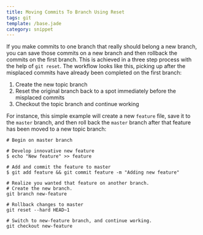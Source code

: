 ```yaml
---
title: Moving Commits To Branch Using Reset
tags: git
template: /base.jade
category: snippet
---
```


If you make commits to one branch that really should belong a new branch, you can save those commits on a new branch and then rollback the commits on the first branch. This is achieved in a three step process with the help of `git reset`. The workflow looks like this, picking up after the misplaced commits have already been completed on the first branch:

1. Create the new topic branch
2. Reset the original branch back to a spot immediately before the misplaced commits
3. Checkout the topic branch and continue working

For instance, this simple example will create a new `feature` file, save it to the `master` branch, and then roll back the `master` branch after that feature has been moved to a new topic branch:

```
# Begin on master branch

# Develop innovative new feature
$ echo "New feature" >> feature

# Add and commit the feature to master
$ git add feature && git commit feature -m "Adding new feature"

# Realize you wanted that feature on another branch.
# Create the new branch.
git branch new-feature

# Rollback changes to master
git reset --hard HEAD~1

# Switch to new-feature branch, and continue working.
git checkout new-feature
```
